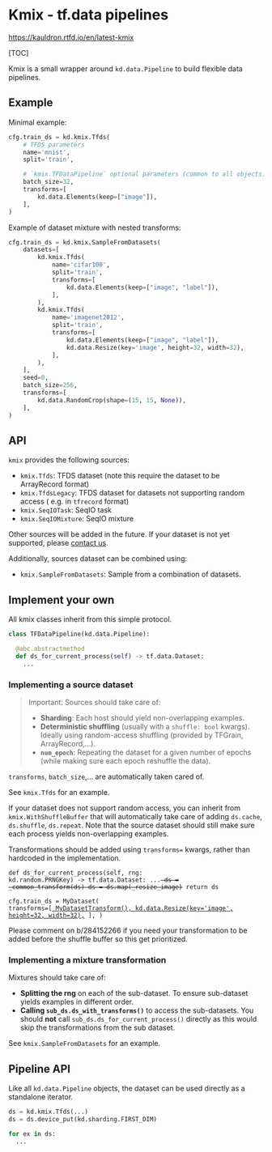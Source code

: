 # Kmix - tf.data pipelines

https://kauldron.rtfd.io/en/latest-kmix

[TOC]

Kmix is a small wrapper around `kd.data.Pipeline` to build flexible data
pipelines.

## Example

Minimal example:

```python
cfg.train_ds = kd.kmix.Tfds(
    # TFDS parameters
    name='mnist',
    split='train',

    # `kmix.TFDataPipeline` optional parameters (common to all objects)
    batch_size=32,
    transforms=[
        kd.data.Elements(keep=["image"]),
    ],
)
```

Example of dataset mixture with nested transforms:

```python
cfg.train_ds = kd.kmix.SampleFromDatasets(
    datasets=[
        kd.kmix.Tfds(
            name='cifar100',
            split='train',
            transforms=[
                kd.data.Elements(keep=["image", "label"]),
            ],
        ),
        kd.kmix.Tfds(
            name='imagenet2012',
            split='train',
            transforms=[
                kd.data.Elements(keep=["image", "label"]),
                kd.data.Resize(key='image', height=32, width=32),
            ],
        ),
    ],
    seed=0,
    batch_size=256,
    transforms=[
        kd.data.RandomCrop(shape=(15, 15, None)),
    ],
)
```

## API

`kmix` provides the following sources:

* `kmix.Tfds`: TFDS dataset (note this require the dataset to be ArrayRecord
  format)
* `kmix.TfdsLegacy`: TFDS dataset for datasets not supporting random access (
   e.g. in `tfrecord` format)
* `kmix.SeqIOTask`: SeqIO task
* `kmix.SeqIOMixture`: SeqIO mixture

Other sources will be added in the future. If your dataset is not yet supported,
please [contact us](https://kauldron.rtfd.io/en/latest-help#bugs-feedback).

<!--

TODO(epot): Add more source options.

-->

Additionally, sources dataset can be combined using:

* `kmix.SampleFromDatasets`: Sample from a combination of datasets.

## Implement your own

All kmix classes inherit from this simple protocol.

```python
class TFDataPipeline(kd.data.Pipeline):

  @abc.abstractmethod
  def ds_for_current_process(self) -> tf.data.Dataset:
    ...
```

### Implementing a source dataset

> Important: Sources should take care of:
>
> * **Sharding**: Each host should yield non-overlapping examples.
> * **Deterministic shuffling** (usually with a `shuffle: bool` kwargs). Ideally using
>   random-access shuffling (provided by TFGrain, ArrayRecord,...).
> * **`num_epoch`**: Repeating the dataset for a given number of epochs (while
  making sure each epoch reshuffle the data).

`transforms`, `batch_size`,... are automatically taken cared of.

See `kmix.Tfds` for an example.

If your dataset does not support random access, you can inherit from `kmix.WithShuffleBuffer` that will automatically take care of adding `ds.cache`,
`ds.shuffle`, `ds.repeat`. Note that the source dataset should still make sure
each process yields non-overlapping examples.

Transformations should be added using `transforms=` kwargs, rather than
hardcoded in the implementation.

<code class="lang-python"><pre>def ds_for_current_process(self, rng: kd.random.PRNGKey) -> tf.data.Dataset:
  ...<del>
  ds = _common_transform(ds)
  ds = ds.map(_resize_image)</del>
  return ds
</pre></code>

<code class="lang-python"><pre>cfg.train_ds = MyDataset(
    transforms=[<ins>
        MyDatasetTransform(),
        kd.data.Resize(key='image', height=32, width=32),</ins>
    ],
)
</pre></code>

Please comment on b/284152266 if you need your transformation to be added
before the shuffle buffer so this get prioritized.

### Implementing a mixture transformation

Mixtures should take care of:

* **Splitting the rng** on each of the sub-dataset. To ensure sub-dataset yields
  examples in different order.
* **Calling `sub_ds.ds_with_transforms()`** to access the sub-datasets. You
should **not** call `sub_ds.ds_for_current_process()` directly as this would
skip the transformations from the sub dataset.

See `kmix.SampleFromDatasets` for an example.

## Pipeline API

Like all `kd.data.Pipeline` objects, the dataset can be used directly as a
standalone iterator.

```python
ds = kd.kmix.Tfds(...)
ds = ds.device_put(kd.sharding.FIRST_DIM)

for ex in ds:
  ...
```
